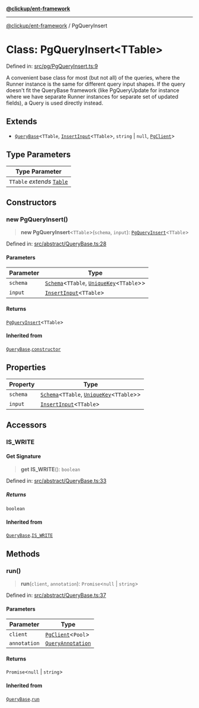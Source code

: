 [**@clickup/ent-framework**](../README.md)

***

[@clickup/ent-framework](../globals.md) / PgQueryInsert

# Class: PgQueryInsert\<TTable\>

Defined in: [src/pg/PgQueryInsert.ts:9](https://github.com/clickup/ent-framework/blob/master/src/pg/PgQueryInsert.ts#L9)

A convenient base class for most (but not all) of the queries, where the
Runner instance is the same for different query input shapes. If the query
doesn't fit the QueryBase framework (like PgQueryUpdate for instance where we
have separate Runner instances for separate set of updated fields), a Query
is used directly instead.

## Extends

- [`QueryBase`](QueryBase.md)\<`TTable`, [`InsertInput`](../type-aliases/InsertInput.md)\<`TTable`\>, `string` \| `null`, [`PgClient`](PgClient.md)\>

## Type Parameters

| Type Parameter |
| ------ |
| `TTable` *extends* [`Table`](../type-aliases/Table.md) |

## Constructors

### new PgQueryInsert()

> **new PgQueryInsert**\<`TTable`\>(`schema`, `input`): [`PgQueryInsert`](PgQueryInsert.md)\<`TTable`\>

Defined in: [src/abstract/QueryBase.ts:28](https://github.com/clickup/ent-framework/blob/master/src/abstract/QueryBase.ts#L28)

#### Parameters

| Parameter | Type |
| ------ | ------ |
| `schema` | [`Schema`](Schema.md)\<`TTable`, [`UniqueKey`](../type-aliases/UniqueKey.md)\<`TTable`\>\> |
| `input` | [`InsertInput`](../type-aliases/InsertInput.md)\<`TTable`\> |

#### Returns

[`PgQueryInsert`](PgQueryInsert.md)\<`TTable`\>

#### Inherited from

[`QueryBase`](QueryBase.md).[`constructor`](QueryBase.md#constructors)

## Properties

| Property | Type |
| ------ | ------ |
| <a id="schema-1"></a> `schema` | [`Schema`](Schema.md)\<`TTable`, [`UniqueKey`](../type-aliases/UniqueKey.md)\<`TTable`\>\> |
| <a id="input-1"></a> `input` | [`InsertInput`](../type-aliases/InsertInput.md)\<`TTable`\> |

## Accessors

### IS\_WRITE

#### Get Signature

> **get** **IS\_WRITE**(): `boolean`

Defined in: [src/abstract/QueryBase.ts:33](https://github.com/clickup/ent-framework/blob/master/src/abstract/QueryBase.ts#L33)

##### Returns

`boolean`

#### Inherited from

[`QueryBase`](QueryBase.md).[`IS_WRITE`](QueryBase.md#is_write)

## Methods

### run()

> **run**(`client`, `annotation`): `Promise`\<`null` \| `string`\>

Defined in: [src/abstract/QueryBase.ts:37](https://github.com/clickup/ent-framework/blob/master/src/abstract/QueryBase.ts#L37)

#### Parameters

| Parameter | Type |
| ------ | ------ |
| `client` | [`PgClient`](PgClient.md)\<`Pool`\> |
| `annotation` | [`QueryAnnotation`](../interfaces/QueryAnnotation.md) |

#### Returns

`Promise`\<`null` \| `string`\>

#### Inherited from

[`QueryBase`](QueryBase.md).[`run`](QueryBase.md#run)

